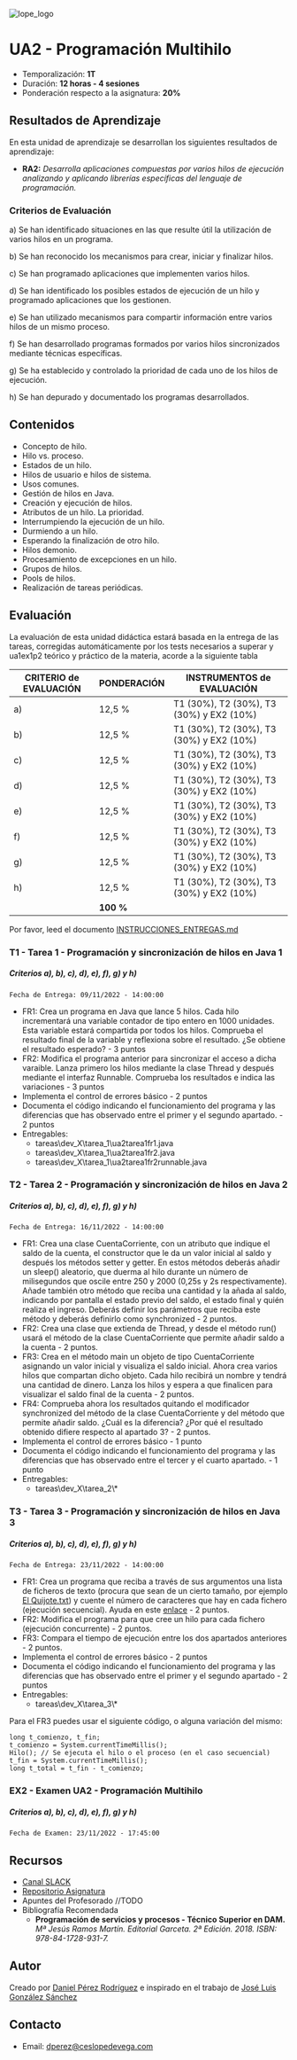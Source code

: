 ![lope_logo](https://www.ceslopedevega.com/wp-content/uploads/2020/03/pruebalogo.svg_.png)

# UA2 - Programación Multihilo

- Temporalización: **1T**
- Duración: **12 horas - 4 sesiones**
- Ponderación respecto a la asignatura: **20%**

## Resultados de Aprendizaje

En esta unidad de aprendizaje se desarrollan los siguientes resultados de aprendizaje:

- **RA2:** *Desarrolla aplicaciones compuestas por varios hilos de ejecución analizando y aplicando librerías específicas del lenguaje de programación.*

### Criterios de Evaluación

a) Se han identificado situaciones en las que resulte útil la utilización de varios hilos en un programa.

b) Se han reconocido los mecanismos para crear, iniciar y finalizar hilos.

c) Se han programado aplicaciones que implementen varios hilos.

d) Se han identificado los posibles estados de ejecución de un hilo y programado aplicaciones que los gestionen.

e) Se han utilizado mecanismos para compartir información entre varios hilos de un mismo proceso.

f) Se han desarrollado programas formados por varios hilos sincronizados mediante técnicas específicas.

g) Se ha establecido y controlado la prioridad de cada uno de los hilos de ejecución.

h) Se han depurado y documentado los programas desarrollados.


## Contenidos

* Concepto de hilo.
* Hilo vs. proceso.
* Estados de un hilo.
* Hilos de usuario e hilos de sistema.
* Usos comunes.
* Gestión de hilos en Java.
* Creación y ejecución de hilos.
* Atributos de un hilo. La prioridad.
* Interrumpiendo la ejecución de un hilo.
* Durmiendo a un hilo.
* Esperando la finalización de otro hilo.
* Hilos demonio.
* Procesamiento de excepciones en un hilo.
* Grupos de hilos.
* Pools de hilos.
* Realización de tareas periódicas.



## Evaluación

La evaluación de esta unidad didáctica estará basada en la entrega de las tareas, corregidas automáticamente por los tests necesarios a superar y ua1ex1p2 teórico y práctico de la materia, acorde a la siguiente tabla

| CRITERIO de EVALUACIÓN | PONDERACIÓN | INSTRUMENTOS de EVALUACIÓN|
|------------------------|-------------|-------------|
| a)                     |12,5 %       | T1 (30%), T2 (30%), T3 (30%) y EX2 (10%) |
| b)                     |12,5 %       | T1 (30%), T2 (30%), T3 (30%) y EX2 (10%) |
| c)                     |12,5 %       | T1 (30%), T2 (30%), T3 (30%) y EX2 (10%) |
| d)                     |12,5 %       | T1 (30%), T2 (30%), T3 (30%) y EX2 (10%) |
| e)                     |12,5 %       | T1 (30%), T2 (30%), T3 (30%) y EX2 (10%) |
| f)                     |12,5 %       | T1 (30%), T2 (30%), T3 (30%) y EX2 (10%) |
| g)                     |12,5 %       | T1 (30%), T2 (30%), T3 (30%) y EX2 (10%) |
| h)                     |12,5 %       | T1 (30%), T2 (30%), T3 (30%) y EX2 (10%) |
|                        |**100 %**    |             |

Por favor, leed el documento [INSTRUCCIONES_ENTREGAS.md](..\INSTRUCCIONES_ENTREGAS.md)

### **T1 - Tarea 1 - Programación y sincronización de hilos en Java 1**
##### **Criterios a), b), c), d), e), f), g) y h)**
```
Fecha de Entrega: 09/11/2022 - 14:00:00
```
* FR1: Crea un programa en Java que lance 5 hilos. Cada hilo incrementará una variable contador de tipo entero en 1000 unidades. Esta variable estará compartida por todos los hilos. Comprueba el resultado final de la variable y reflexiona sobre el resultado. ¿Se obtiene el resultado esperado? - 3 puntos
* FR2: Modifica el programa anterior para sincronizar el acceso a dicha varaible. Lanza primero los hilos mediante la clase Thread y después mediante el interfaz Runnable. Comprueba los resultados e indica las variaciones - 3 puntos
* Implementa el control de errores básico - 2 puntos
* Documenta el código indicando el funcionamiento del programa y las diferencias que has observado entre el primer y el segundo apartado. - 2 puntos
* Entregables:
  * tareas\dev_X\tarea_1\ua2tarea1fr1.java
  * tareas\dev_X\tarea_1\ua2tarea1fr2.java
  * tareas\dev_X\tarea_1\ua2tarea1fr2runnable.java



### **T2 - Tarea 2 - Programación y sincronización de hilos en Java 2**
##### **Criterios a), b), c), d), e), f), g) y h)**
```
Fecha de Entrega: 16/11/2022 - 14:00:00
```
* FR1: Crea una clase CuentaCorriente, con un atributo que indique el saldo de la cuenta, el constructor que le da un valor inicial al saldo y después los métodos setter y getter. En estos métodos deberás añadir un sleep() aleatorio, que duerma al hilo durante un número de milisegundos que oscile entre 250 y 2000 (0,25s y 2s respectivamente). Añade también otro método que reciba una cantidad y la añada al saldo, indicando por pantalla el estado previo del saldo, el estado final y quién realiza el ingreso. Deberás definir los parámetros que reciba este método y deberás definirlo como synchronized - 2 puntos.
* FR2: Crea una clase que extienda de Thread, y desde el método run() usará el método de la clase CuentaCorriente que permite añadir saldo a la cuenta - 2 puntos.
* FR3: Crea en el método main un objeto de tipo CuentaCorriente asignando un valor inicial y visualiza el saldo inicial. Ahora crea varios hilos que compartan dicho objeto. Cada hilo recibirá un nombre y tendrá una cantidad de dinero. Lanza los hilos y espera a que finalicen para visualizar el saldo final de la cuenta - 2 puntos.
* FR4: Comprueba ahora los resultados quitando el modificador synchronized del método de la clase CuentaCorriente y del método que permite añadir saldo. ¿Cuál es la diferencia? ¿Por qué el resultado obtenido difiere respecto al apartado 3?  - 2 puntos.
* Implementa el control de errores básico - 1 punto
* Documenta el código indicando el funcionamiento del programa y las diferencias que has observado entre el tercer y el cuarto apartado. - 1 punto
* Entregables:
  * tareas\dev_X\tarea_2\\*


### **T3 - Tarea 3 - Programación y sincronización de hilos en Java 3**
##### **Criterios a), b), c), d), e), f), g) y h)**
```
Fecha de Entrega: 23/11/2022 - 14:00:00
```
* FR1: Crea un programa que reciba a través de sus argumentos una lista de ficheros de texto (procura que sean de un cierto tamaño, por ejemplo [El Quijote.txt](https://gist.githubusercontent.com/jsdario/6d6c69398cb0c73111e49f1218960f79/raw/8d4fc4548d437e2a7203a5aeeace5477f598827d/el_quijote.txt)) y cuente el número de caracteres que hay en cada fichero (ejecución secuencial).  Ayuda en este [enlace](https://javiergarciaescobedo.es/programacion-en-java/15-ficheros/42-leer-un-fichero-caracter-a-caracter) - 2 puntos.
* FR2: Modifica el programa para que cree un hilo para cada fichero (ejecución concurrente)  - 2 puntos.
* FR3: Compara el tiempo de ejecución entre los dos apartados anteriores - 2 puntos.
* Implementa el control de errores básico - 2 puntos
* Documenta el código indicando el funcionamiento del programa y las diferencias que has observado entre el primer y el segundo apartado - 2 puntos
* Entregables:
  * tareas\dev_X\tarea_3\\*

Para el FR3 puedes usar el siguiente código, o alguna variación del mismo:

```
long t_comienzo, t_fin;
t_comienzo = System.currentTimeMillis();
Hilo(); // Se ejecuta el hilo o el proceso (en el caso secuencial)
t_fin = System.currentTimeMillis();
long t_total = t_fin - t_comienzo;
```

### **EX2 - Examen UA2 - Programación Multihilo**
##### **Criterios a), b), c), d), e), f), g) y h)**
```
Fecha de Examen: 23/11/2022 - 17:45:00
```

## Recursos

- [Canal SLACK](https://psp-2223.slack.com/)
- [Repositorio Asignatura](https://github.com/daniteleco/psp-22-23)
- Apuntes del Profesorado //TODO
- Bibliografía Recomendada
  - **Programación de servicios y procesos - Técnico Superior en DAM.** *Mª Jesús Ramos Martín. Editorial Garceta. 2ª Edición. 2018. ISBN: 978-84-1728-931-7.*

## Autor

Creado por [Daniel Pérez Rodríguez](https://twitter.com/daniteleco) e inspirado en el trabajo de [José Luis González Sánchez](https://github.com/joseluisgs/ProgServiciosProcesos-00-2021-2022)

## Contacto
- Email: [dperez@ceslopedevega.com](mailto:dperez@ceslopedevega.com)
